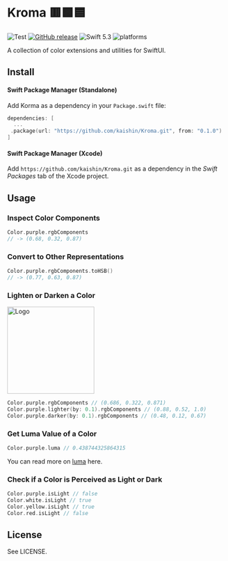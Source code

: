
# Kroma 🟥🟩🟦

![Test](https://github.com/kaishin/Kroma/workflows/Test/badge.svg)
[![GitHub release](https://img.shields.io/github/release/kaishin/Kroma.svg)](https://github.com/kaishin/Kroma/releases/latest) 
![Swift 5.3](https://img.shields.io/badge/Swift-5.3-orange.svg) ![platforms](https://img.shields.io/badge/platforms-iOS%20%7C%20macOS%20%7C%20tvOS%20%7C%20watchOS-lightgrey.svg)

A collection of color extensions and utilities for SwiftUI.

## Install

#### Swift Package Manager (Standalone)

Add Korma as a dependency in your `Package.swift` file:

```swift
dependencies: [
  ...
 .package(url: "https://github.com/kaishin/Kroma.git", from: "0.1.0")
]
```

#### Swift Package Manager (Xcode)

Add `https://github.com/kaishin/Kroma.git` as a dependency in the _Swift Packages_ tab of the Xcode project.

## Usage

### Inspect Color Components

```swift
Color.purple.rgbComponents
// -> (0.68, 0.32, 0.87)
```

### Convert to Other Representations

```swift
Color.purple.rgbComponents.toHSB()
// -> (0.77, 0.63, 0.87)
```
### Lighten or Darken a Color

<img src="https://github.com/kaishin/Kroma/raw/main/lighter-darker.png?raw=true" alt="Logo" width="200">

```swift
Color.purple.rgbComponents // (0.686, 0.322, 0.871)
Color.purple.lighter(by: 0.1).rgbComponents // (0.88, 0.52, 1.0)
Color.purple.darker(by: 0.1).rgbComponents // (0.48, 0.12, 0.67)
```

### Get Luma Value of a Color

```swift
Color.purple.luma // 0.438744325864315
```

You can read more on [luma](https://thoughtbot.com/blog/closer-look-color-lightness) here.

### Check if a Color is Perceived as Light or Dark
```swift
Color.purple.isLight // false
Color.white.isLight // true
Color.yellow.isLight // true
Color.red.isLight // false
```

## License

See LICENSE.
